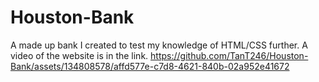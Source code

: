 # Houston-Bank
A made up bank I created to test my knowledge of HTML/CSS further. A video of the website is in the link.
https://github.com/TanT246/Houston-Bank/assets/134808578/affd577e-c7d8-4621-840b-02a952e41672


